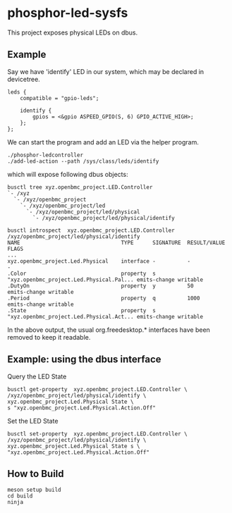 # phosphor-led-sysfs

This project exposes physical LEDs on dbus.

## Example

Say we have 'identify' LED in our system, which may be declared in devicetree.

```
leds {
    compatible = "gpio-leds";

    identify {
        gpios = <&gpio ASPEED_GPIO(S, 6) GPIO_ACTIVE_HIGH>;
    };
};
```

We can start the program and add an LED via the helper program.

```
./phosphor-ledcontroller
./add-led-action --path /sys/class/leds/identify
```

which will expose following dbus objects:

```
busctl tree xyz.openbmc_project.LED.Controller
`- /xyz
  `- /xyz/openbmc_project
    `- /xyz/openbmc_project/led
      `- /xyz/openbmc_project/led/physical
        `- /xyz/openbmc_project/led/physical/identify

busctl introspect  xyz.openbmc_project.LED.Controller /xyz/openbmc_project/led/physical/identify
NAME                                TYPE      SIGNATURE  RESULT/VALUE                             FLAGS
...
xyz.openbmc_project.Led.Physical    interface -          -                                        -
.Color                              property  s          "xyz.openbmc_project.Led.Physical.Pal... emits-change writable
.DutyOn                             property  y          50                                       emits-change writable
.Period                             property  q          1000                                     emits-change writable
.State                              property  s          "xyz.openbmc_project.Led.Physical.Act... emits-change writable
```

In the above output, the usual org.freedesktop.\* interfaces have been removed
to keep it readable.

## Example: using the dbus interface

Query the LED State

```
busctl get-property  xyz.openbmc_project.LED.Controller \
/xyz/openbmc_project/led/physical/identify \
xyz.openbmc_project.Led.Physical State \
s "xyz.openbmc_project.Led.Physical.Action.Off"
```

Set the LED State

```
busctl set-property  xyz.openbmc_project.LED.Controller \
/xyz/openbmc_project/led/physical/identify \
xyz.openbmc_project.Led.Physical State s \
"xyz.openbmc_project.Led.Physical.Action.Off"
```

## How to Build

```
meson setup build
cd build
ninja
```
